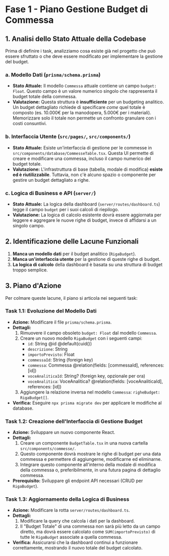 # Fase 1 - Piano Gestione Budget di Commessa

## 1. Analisi dello Stato Attuale della Codebase

Prima di definire i task, analizziamo cosa esiste già nel progetto che può essere sfruttato o che deve essere modificato per implementare la gestione del budget.

### a. Modello Dati (`prisma/schema.prisma`)
*   **Stato Attuale:** Il modello `Commessa` attuale contiene un campo `budget: Float`. Questo campo è un valore numerico singolo che rappresenta il budget totale della commessa.
*   **Valutazione:** Questa struttura è **insufficiente** per un budgeting analitico. Un budget dettagliato richiede di specificare *come* quel totale è composto (es. 10.000€ per la manodopera, 5.000€ per i materiali). Memorizzare solo il totale non permette un confronto granulare con i costi consuntivi.

### b. Interfaccia Utente (`src/pages/`, `src/components/`)
*   **Stato Attuale:** Esiste un'interfaccia di gestione per le commesse in `src/components/database/CommesseTable.tsx`. Questa UI permette di creare e modificare una commessa, incluso il campo numerico del budget totale.
*   **Valutazione:** L'infrastruttura di base (tabella, modale di modifica) **esiste ed è riutilizzabile**. Tuttavia, non c'è alcuno spazio o componente per gestire un budget dettagliato a righe.

### c. Logica di Business e API (`server/`)
*   **Stato Attuale:** La logica della dashboard (`server/routes/dashboard.ts`) legge il campo `budget` per i suoi calcoli di riepilogo.
*   **Valutazione:** La logica di calcolo esistente dovrà essere aggiornata per leggere e aggregare le nuove righe di budget, invece di affidarsi a un singolo campo.

## 2. Identificazione delle Lacune Funzionali

1.  **Manca un modello dati** per il budget analitico (`RigaBudget`).
2.  **Manca un'interfaccia utente** per la gestione di queste righe di budget.
3.  **La logica di calcolo** della dashboard è basata su una struttura di budget troppo semplice.

## 3. Piano d'Azione

Per colmare queste lacune, il piano si articola nei seguenti task:

### Task 1.1: Evoluzione del Modello Dati
- **Azione:** Modificare il file `prisma/schema.prisma`.
- **Dettagli:**
    1.  Rimuovere il campo obsoleto `budget: Float` dal modello `Commessa`.
    2.  Creare un nuovo modello `RigaBudget` con i seguenti campi:
        - `id`: String @id @default(cuid())
        - `descrizione`: String
        - `importoPrevisto`: Float
        - `commessaId`: String (foreign key)
        - `commessa`: Commessa @relation(fields: [commessaId], references: [id])
        - `voceAnaliticaId`: String? (foreign key, opzionale per ora)
        - `voceAnalitica`: VoceAnalitica? @relation(fields: [voceAnaliticaId], references: [id])
    3.  Aggiungere la relazione inversa nel modello `Commessa`: `righeBudget: RigaBudget[]`.
- **Verifica:** Eseguire `npx prisma migrate dev` per applicare le modifiche al database.

### Task 1.2: Creazione dell'Interfaccia di Gestione Budget
- **Azione:** Sviluppare un nuovo componente React.
- **Dettagli:**
    1.  Creare un componente `BudgetTable.tsx` in una nuova cartella `src/components/commesse/`.
    2.  Questo componente dovrà mostrare le righe di budget per una data commessa e permettere di aggiungerne, modificarne ed eliminarne.
    3.  Integrare questo componente all'interno della modale di modifica della commessa o, preferibilmente, in una futura pagina di dettaglio commessa.
- **Prerequisito:** Sviluppare gli endpoint API necessari (CRUD per `RigaBudget`).

### Task 1.3: Aggiornamento della Logica di Business
- **Azione:** Modificare la rotta `server/routes/dashboard.ts`.
- **Dettagli:**
    1.  Modificare la query che calcola i dati per la dashboard.
    2.  Il "Budget Totale" di una commessa non sarà più letto da un campo diretto, ma dovrà essere calcolato come `SUM(importoPrevisto)` di tutte le `RigaBudget` associate a quella commessa.
- **Verifica:** Assicurarsi che la dashboard continui a funzionare correttamente, mostrando il nuovo totale del budget calcolato. 